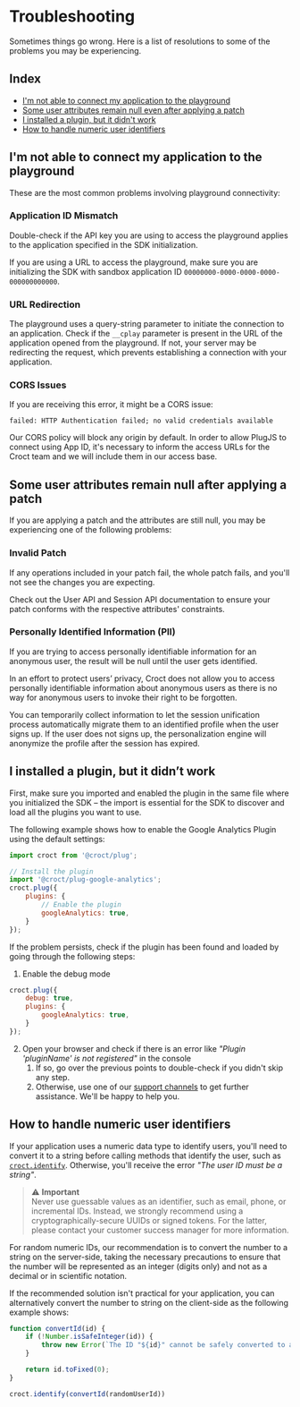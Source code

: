 # Troubleshooting

Sometimes things go wrong. Here is a list of resolutions to some of the problems you may be experiencing.

## Index

- [I'm not able to connect my application to the playground](#im-not-able-to-connect-my-application-to-the-playground)
- [Some user attributes remain null even after applying a patch](#some-user-attributes-remain-null-after-applying-a-patch)
- [I installed a plugin, but it didn't work](#i-installed-a-plugin-but-it-didnt-work)
- [How to handle numeric user identifiers](#how-to-handle-numeric-user-identifiers)

## I'm not able to connect my application to the playground

These are the most common problems involving playground connectivity:

### Application ID Mismatch

Double-check if the API key you are using to access the playground applies to the application specified in the SDK initialization.

If you are using a URL to access the playground, make sure you are initializing the SDK with sandbox application ID 
`00000000-0000-0000-0000-000000000000`.

### URL Redirection

The playground uses a query-string parameter to initiate the connection to an application. Check if the 
`__cplay` parameter is present in the URL of the application opened from the playground. If not, your server may be 
redirecting the request, which prevents establishing a connection with your application.

### CORS Issues
If you are receiving this error, it might be a CORS issue:

`failed: HTTP Authentication failed; no valid credentials available`

Our CORS policy will block any origin by default. In order to allow PlugJS to connect using App ID, it's necessary to inform the access URLs for the Croct team and we will include them in our access base.

## Some user attributes remain null after applying a patch

If you are applying a patch and the attributes are still null, you may be experiencing one of the following problems:

### Invalid Patch

If any operations included in your patch fail, the whole patch fails, and you'll not see the changes you are expecting.

Check out the User API and Session API documentation to ensure your patch conforms with the respective attributes' constraints.

### Personally Identified Information (PII)

If you are trying to access personally identifiable information for an anonymous user, the result will be null until 
the user gets identified.

In an effort to protect users’ privacy, Croct does not allow you to access personally identifiable information about 
anonymous users as there is no way for anonymous users to invoke their right to be forgotten.

You can temporarily collect information to let the session unification process automatically migrate them to an 
identified profile when the user signs up. If the user does not signs up, the personalization engine will anonymize 
the profile after the session has expired.

## I installed a plugin, but it didn’t work

First, make sure you imported and enabled the plugin in the same file where you initialized the SDK – the import is 
essential for the SDK to discover and load all the plugins you want to use.

The following example shows how to enable the Google Analytics Plugin using the default settings:

```js
import croct from '@croct/plug';

// Install the plugin
import '@croct/plug-google-analytics';
croct.plug({
    plugins: {
        // Enable the plugin
        googleAnalytics: true,
    }
});
```

If the problem persists, check if the plugin has been found and loaded by going through the following steps:

1. Enable the debug mode
```js
croct.plug({
    debug: true,
    plugins: {
        googleAnalytics: true,
    }
});
```
2. Open your browser and check if there is an error like _"Plugin 'pluginName' is not registered"_ in the console
   1. If so, go over the previous points to double-check if you didn't skip any step.
   2. Otherwise, use one of our [support channels](https://github.com/croct-tech/plug-js#support) to get further assistance. We'll be happy to help you.

## How to handle numeric user identifiers

If your application uses a numeric data type to identify users, you'll need to convert it to a string before calling 
methods that identify the user, such as [`croct.identify`](plug.md#identify). Otherwise, you'll receive the error 
_"The user ID must be a string"_.

> ⚠️ **Important**  
> Never use guessable values as an identifier, such as email, phone, or incremental IDs. Instead,
> we strongly recommend using a cryptographically-secure UUIDs or signed tokens.
> For the latter, please contact your customer success manager for more information.

For random numeric IDs, our recommendation is to convert the number to a string on the server-side, taking the 
necessary precautions to ensure that the number will be represented as an integer (digits only) and not as a decimal or 
in scientific notation.

If the recommended solution isn't practical for your application, you can alternatively convert the number to string 
on the client-side as the following example shows:

```js
function convertId(id) {
    if (!Number.isSafeInteger(id)) {
        throw new Error(`The ID "${id}" cannot be safely converted to a string.`)
    }

    return id.toFixed(0);
}

croct.identify(convertId(randomUserId))
```
